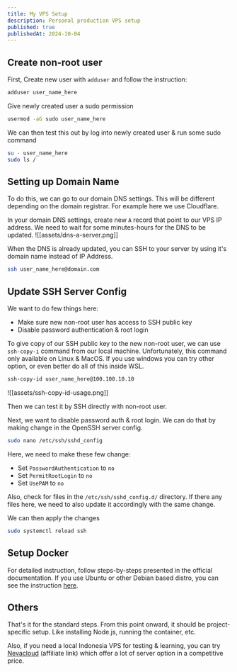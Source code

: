 ```yaml
---
title: My VPS Setup
description: Personal production VPS setup
published: true
publishedAt: 2024-10-04
---
```

## Create non-root user

First, Create new user with `adduser` and follow the instruction:
```bash
adduser user_name_here
```
Give newly created user a sudo permission
```bash
usermod -aG sudo user_name_here
```
We can then test this out by log into newly created user & run some sudo command
```bash
su - user_name_here
sudo ls /
```

## Setting up Domain Name

To do this, we can go to our domain DNS settings. This will be different depending on the domain registrar. For example here we use Cloudflare.

In your domain DNS settings, create new `A` record that point to our VPS IP address. We need to wait for some minutes-hours for the DNS to be updated.
![[assets/dns-a-server.png]]

When the DNS is already updated, you can SSH to your server by using it's domain name instead of IP Address.
```bash
ssh user_name_here@domain.com
```

## Update SSH Server Config
We want to do few things here:
- Make sure new non-root user has access to SSH public key
- Disable password authentication & root login 

To give copy of our SSH public key to the new non-root user, we can use `ssh-copy-i` command from our local machine. Unfortunately, this command only available on Linux & MacOS. If you use windows you can try other option, or even better do all of this inside WSL.
```bash
ssh-copy-id user_name_here@100.100.10.10
```
![[assets/ssh-copy-id-usage.png]]

Then we can test it by SSH directly with non-root user.

Next, we want to disable password auth & root login. We can do that by making change in the OpenSSH server config.
```bash
sudo nano /etc/ssh/sshd_config
```

Here, we need to make these few change:
- Set `PasswordAuthentication` to `no`
- Set `PermitRootLogin` to `no`
- Set `UsePAM` to `no`

Also, check for files in the `/etc/ssh/sshd_config.d/` directory. If there any files here, we need to also update it accordingly with the same change.

We can then apply the changes
```bash
sudo systemctl reload ssh
```

## Setup Docker
For detailed instruction, follow steps-by-steps presented in the official documentation. If you use Ubuntu or other Debian based distro, you can see the instruction [here](https://docs.docker.com/engine/install/ubuntu/#install-using-the-repository).

## Others
That's it for the standard steps. From this point onward, it should be project-specific setup. Like installing Node.js, running the container, etc.

Also, if you need a local Indonesia VPS for testing & learning, you can try [Nevacloud](https://nevacloud.com/?ref=rulasfia) (affiliate link) which offer a lot of server option in a competitive price. 